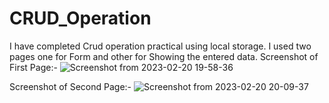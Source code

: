 # CRUD_Operation
I have completed Crud operation practical using local storage.
I used two pages one for Form and other for Showing the entered data.
Screenshot of First Page:-
![Screenshot from 2023-02-20 19-58-36](https://user-images.githubusercontent.com/122250114/220133938-9a8198ff-5935-41ab-b4a6-934ca5986009.png)

Screenshot of Second Page:-
![Screenshot from 2023-02-20 20-09-37](https://user-images.githubusercontent.com/122250114/220136144-56e87ac6-67fd-4998-b2c9-26cb28b362de.png)

